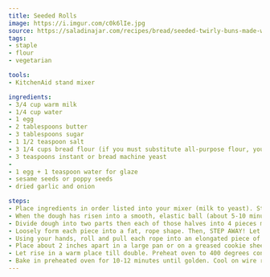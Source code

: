```yaml
---
title: Seeded Rolls
image: https://i.imgur.com/c0k6lIe.jpg
source: https://saladinajar.com/recipes/bread/seeded-twirly-buns-made-with-a-breadmachine/
tags:
- staple
- flour
- vegetarian

tools:
- KitchenAid stand mixer

ingredients:
- 3/4 cup warm milk
- 1/4 cup water
- 1 egg
- 2 tablespoons butter
- 3 tablespoons sugar
- 1 1/2 teaspoon salt
- 3 1/4 cups bread flour (if you must substitute all-purpose flour, you will need a little more)
- 3 teaspoons instant or bread machine yeast
-
- 1 egg + 1 teaspoon water for glaze
- sesame seeds or poppy seeds
- dried garlic and onion

steps:
- Place ingredients in order listed into your mixer (milk to yeast). Stir until doughy. Swap the stir thing for the dough hook and knead on speed 2. Slowly add more water or flour if the consistency is no good.
- When the dough has risen into a smooth, elastic ball (about 5-10 minutes), remove dough to floured board or silicone sheet.
- Divide dough into two parts then each of those halves into 4 pieces making a total of 8.
- Loosely form each piece into a fat, rope shape. Then, STEP AWAY! Let the dough relax for about 10 minutes and life will be easier. Well... maybe not, but your dough will be much more agreeable about shaping.
- Using your hands, roll and pull each rope into an elongated piece of dough approximately 12 inches long. It doesn't have to be perfect. Then starting at one end, roll up like a snail.
- Place about 2 inches apart in a large pan or on a greased cookie sheet. Even better if covered with parchment paper or a silicone sheet. Tuck the end of the coil underneath the roll as you place it in the pan. With the palm of your hand, flatten coil slightly. Cover with a towel.
- Let rise in a warm place till double. Preheat oven to 400 degrees convection bake. Flatten rolls with the palm of your hand again down to about 1-inch thickness. Don't worry, they will pop up in the oven. Brush each roll with egg wash. Sprinkle buns seeds or dried garlic/onion.
- Bake in preheated oven for 10-12 minutes until golden. Cool on wire rack. When cool, split with a serrated knife to make sandwich buns.
---
```


